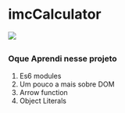 # imcCalculator
<img src="https://i.postimg.cc/SRWw5PZZ/screencapture-127-0-0-1-5500-index-html-2023-01-27-16-32-15.png">

##

### Oque Aprendi nesse projeto
1. Es6 modules
2. Um pouco a mais sobre DOM
3. Arrow function
4. Object Literals
